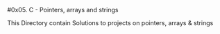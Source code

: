 #0x05. C - Pointers, arrays and strings

This Directory contain Solutions to projects on pointers, arrays & strings
